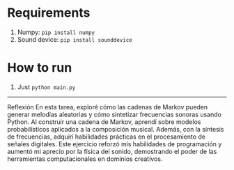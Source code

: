# Requirements

1. Numpy: `pip install numpy`
2. Sound device: `pip install sounddevice`

# How to run
1. Just `python main.py`

---
Reflexión
En esta tarea, exploré cómo las cadenas de Markov pueden generar melodías aleatorias y cómo sintetizar frecuencias sonoras usando Python. Al construir una cadena de Markov, aprendí sobre modelos probabilísticos aplicados a la composición musical. Además, con la síntesis de frecuencias, adquirí habilidades prácticas en el procesamiento de señales digitales. Este ejercicio reforzó mis habilidades de programación y aumentó mi aprecio por la física del sonido, demostrando el poder de las herramientas computacionales en dominios creativos.
